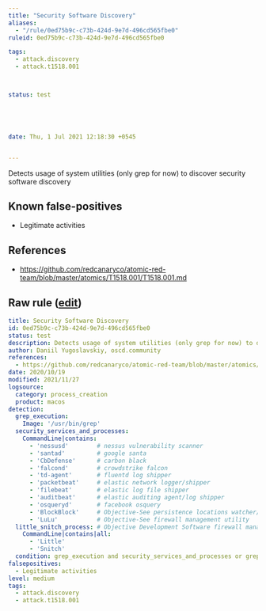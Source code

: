 ```yaml
---
title: "Security Software Discovery"
aliases:
  - "/rule/0ed75b9c-c73b-424d-9e7d-496cd565fbe0"
ruleid: 0ed75b9c-c73b-424d-9e7d-496cd565fbe0

tags:
  - attack.discovery
  - attack.t1518.001



status: test





date: Thu, 1 Jul 2021 12:18:30 +0545


---
```


Detects usage of system utilities (only grep for now) to discover security software discovery

<!--more-->


## Known false-positives

* Legitimate activities



## References

* https://github.com/redcanaryco/atomic-red-team/blob/master/atomics/T1518.001/T1518.001.md


## Raw rule ([edit](https://github.com/SigmaHQ/sigma/edit/master/rules/linux/macos/process_creation/proc_creation_macos_security_software_discovery.yml))
```yaml
title: Security Software Discovery
id: 0ed75b9c-c73b-424d-9e7d-496cd565fbe0
status: test
description: Detects usage of system utilities (only grep for now) to discover security software discovery
author: Daniil Yugoslavskiy, oscd.community
references:
  - https://github.com/redcanaryco/atomic-red-team/blob/master/atomics/T1518.001/T1518.001.md
date: 2020/10/19
modified: 2021/11/27
logsource:
  category: process_creation
  product: macos
detection:
  grep_execution:
    Image: '/usr/bin/grep'
  security_services_and_processes:
    CommandLine|contains:
      - 'nessusd'        # nessus vulnerability scanner
      - 'santad'         # google santa
      - 'CbDefense'      # carbon black
      - 'falcond'        # crowdstrike falcon
      - 'td-agent'       # fluentd log shipper
      - 'packetbeat'     # elastic network logger/shipper
      - 'filebeat'       # elastic log file shipper
      - 'auditbeat'      # elastic auditing agent/log shipper
      - 'osqueryd'       # facebook osquery
      - 'BlockBlock'     # Objective-See persistence locations watcher/blocker
      - 'LuLu'           # Objective-See firewall management utility
  little_snitch_process: # Objective Development Software firewall management utility
    CommandLine|contains|all:
      - 'Little'
      - 'Snitch'
  condition: grep_execution and security_services_and_processes or grep_execution and little_snitch_process
falsepositives:
  - Legitimate activities
level: medium
tags:
  - attack.discovery
  - attack.t1518.001

```
